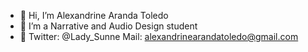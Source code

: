 - 🤺 Hi, I’m Alexandrine Aranda Toledo
- 🎣 I’m a Narrative and Audio Design student
- 🦤 Twitter: @Lady_Sunne
      Mail: alexandrinearandatoledo@gmail.com

